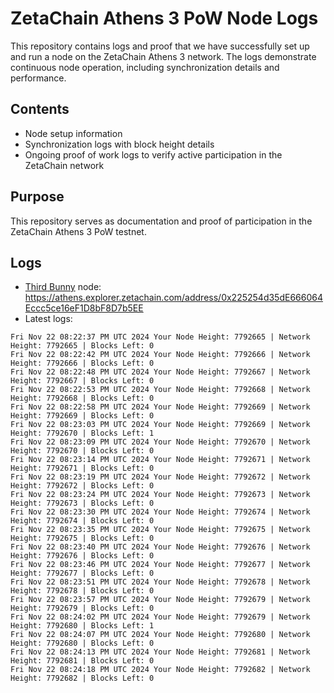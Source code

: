 # ZetaChain Athens 3 PoW Node Logs
This repository contains logs and proof that we have successfully set up and run a node on the ZetaChain Athens 3 network. The logs demonstrate continuous node operation, including synchronization details and performance.

## Contents
- Node setup information
- Synchronization logs with block height details
- Ongoing proof of work logs to verify active participation in the ZetaChain network

## Purpose
This repository serves as documentation and proof of participation in the ZetaChain Athens 3 PoW testnet.

## Logs

- [Third Bunny](https://thirdbunny.xyz/) node: https://athens.explorer.zetachain.com/address/0x225254d35dE666064Eccc5ce16eF1D8bF8D7b5EE
- Latest logs:
```
Fri Nov 22 08:22:37 PM UTC 2024 Your Node Height: 7792665 | Network Height: 7792665 | Blocks Left: 0
Fri Nov 22 08:22:42 PM UTC 2024 Your Node Height: 7792666 | Network Height: 7792666 | Blocks Left: 0
Fri Nov 22 08:22:48 PM UTC 2024 Your Node Height: 7792667 | Network Height: 7792667 | Blocks Left: 0
Fri Nov 22 08:22:53 PM UTC 2024 Your Node Height: 7792668 | Network Height: 7792668 | Blocks Left: 0
Fri Nov 22 08:22:58 PM UTC 2024 Your Node Height: 7792669 | Network Height: 7792669 | Blocks Left: 0
Fri Nov 22 08:23:03 PM UTC 2024 Your Node Height: 7792669 | Network Height: 7792670 | Blocks Left: 1
Fri Nov 22 08:23:09 PM UTC 2024 Your Node Height: 7792670 | Network Height: 7792670 | Blocks Left: 0
Fri Nov 22 08:23:14 PM UTC 2024 Your Node Height: 7792671 | Network Height: 7792671 | Blocks Left: 0
Fri Nov 22 08:23:19 PM UTC 2024 Your Node Height: 7792672 | Network Height: 7792672 | Blocks Left: 0
Fri Nov 22 08:23:24 PM UTC 2024 Your Node Height: 7792673 | Network Height: 7792673 | Blocks Left: 0
Fri Nov 22 08:23:30 PM UTC 2024 Your Node Height: 7792674 | Network Height: 7792674 | Blocks Left: 0
Fri Nov 22 08:23:35 PM UTC 2024 Your Node Height: 7792675 | Network Height: 7792675 | Blocks Left: 0
Fri Nov 22 08:23:40 PM UTC 2024 Your Node Height: 7792676 | Network Height: 7792676 | Blocks Left: 0
Fri Nov 22 08:23:46 PM UTC 2024 Your Node Height: 7792677 | Network Height: 7792677 | Blocks Left: 0
Fri Nov 22 08:23:51 PM UTC 2024 Your Node Height: 7792678 | Network Height: 7792678 | Blocks Left: 0
Fri Nov 22 08:23:57 PM UTC 2024 Your Node Height: 7792679 | Network Height: 7792679 | Blocks Left: 0
Fri Nov 22 08:24:02 PM UTC 2024 Your Node Height: 7792679 | Network Height: 7792680 | Blocks Left: 1
Fri Nov 22 08:24:07 PM UTC 2024 Your Node Height: 7792680 | Network Height: 7792680 | Blocks Left: 0
Fri Nov 22 08:24:13 PM UTC 2024 Your Node Height: 7792681 | Network Height: 7792681 | Blocks Left: 0
Fri Nov 22 08:24:18 PM UTC 2024 Your Node Height: 7792682 | Network Height: 7792682 | Blocks Left: 0
```
